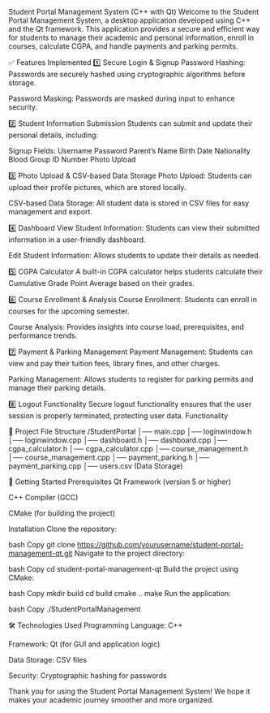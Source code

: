 Student Portal Management System (C++ with Qt)
Welcome to the Student Portal Management System, a desktop application developed using C++ and the Qt framework. This application provides a secure and efficient way for students to manage their academic and personal information, enroll in courses, calculate CGPA, and handle payments and parking permits.

✅ Features Implemented
1️⃣ Secure Login & Signup
Password Hashing: Passwords are securely hashed using cryptographic algorithms before storage.

Password Masking: Passwords are masked during input to enhance security.

2️⃣ Student Information Submission
Students can submit and update their personal details, including:

Signup Fields:
Username
Password
Parent’s Name
Birth Date
Nationality
Blood Group
ID Number
Photo Upload

3️⃣ Photo Upload & CSV-based Data Storage
Photo Upload: Students can upload their profile pictures, which are stored locally.

CSV-based Data Storage: All student data is stored in CSV files for easy management and export.

4️⃣ Dashboard
View Student Information: Students can view their submitted information in a user-friendly dashboard.

Edit Student Information: Allows students to update their details as needed.

5️⃣ CGPA Calculator
A built-in CGPA calculator helps students calculate their Cumulative Grade Point Average based on their grades.

6️⃣ Course Enrollment & Analysis
Course Enrollment: Students can enroll in courses for the upcoming semester.

Course Analysis: Provides insights into course load, prerequisites, and performance trends.

7️⃣ Payment & Parking Management
Payment Management: Students can view and pay their tuition fees, library fines, and other charges.

Parking Management: Allows students to register for parking permits and manage their parking details.

8️⃣ Logout Functionality
Secure logout functionality ensures that the user session is properly terminated, protecting user data.
Functionality

📌 Project File Structure
/StudentPortal
│── main.cpp
│── loginwindow.h
│── loginwindow.cpp
│── dashboard.h
│── dashboard.cpp
│── cgpa_calculator.h
│── cgpa_calculator.cpp
│── course_management.h
│── course_management.cpp
│── payment_parking.h
│── payment_parking.cpp
│── users.csv  (Data Storage)

🚀 Getting Started
Prerequisites
Qt Framework (version 5 or higher)

C++ Compiler (GCC)

CMake (for building the project)

Installation
Clone the repository:

bash
Copy
git clone https://github.com/yourusername/student-portal-management-qt.git
Navigate to the project directory:

bash
Copy
cd student-portal-management-qt
Build the project using CMake:

bash
Copy
mkdir build
cd build
cmake ..
make
Run the application:

bash
Copy
./StudentPortalManagement


🛠️ Technologies Used
Programming Language: C++

Framework: Qt (for GUI and application logic)

Data Storage: CSV files

Security: Cryptographic hashing for passwords

Thank you for using the Student Portal Management System! We hope it makes your academic journey smoother and more organized. 
